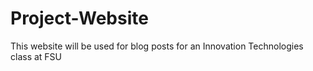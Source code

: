 # Project-Website
This website will be used for blog posts for an Innovation Technologies class at FSU
